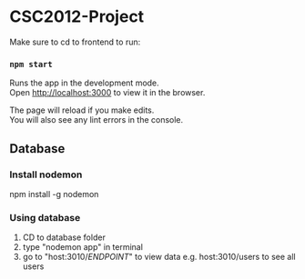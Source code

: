 # CSC2012-Project

Make sure to cd to frontend to run:

### `npm start`

Runs the app in the development mode.\
Open [http://localhost:3000](http://localhost:3000) to view it in the browser.

The page will reload if you make edits.\
You will also see any lint errors in the console.


## Database
### Install nodemon
npm install -g nodemon 

### Using database
1. CD to database folder
2. type "nodemon app" in terminal
3. go to "host:3010/*ENDPOINT*" to view data e.g. host:3010/users to see all users 
